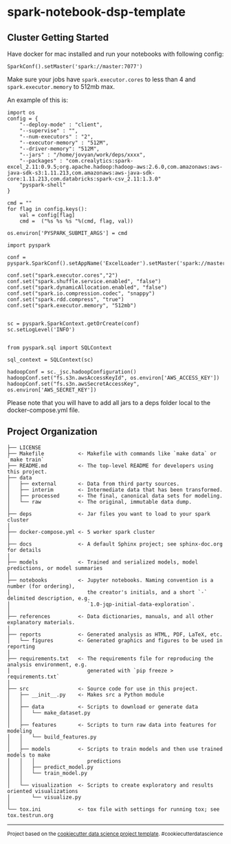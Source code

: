 spark-notebook-dsp-template
==============================

## Cluster Getting Started

Have docker for mac installed and run your notebooks with following config:

``` SparkConf().setMaster('spark://master:7077') ```

Make sure your jobs have `spark.executor.cores` to less than 4 and  `spark.executor.memory` to 512mb max.

An example of this is:

```
import os
config = {
    "--deploy-mode" : "client",
    "--supervise" : "",
    "--num-executors" : "2",
    "--executor-memory" : "512M",
    "--driver-memory": "512M",
    "--jars" : "/home/jovyan/work/deps/xxxx",
    "--packages" : "com.crealytics:spark-excel_2.11:0.9.5;org.apache.hadoop:hadoop-aws:2.6.0,com.amazonaws:aws-java-sdk-s3:1.11.213,com.amazonaws:aws-java-sdk-core:1.11.213,com.databricks:spark-csv_2.11:1.3.0"
    "pyspark-shell"
}

cmd = ""
for flag in config.keys():
    val = config[flag]
    cmd =  ("%s %s %s "%(cmd, flag, val))

os.environ['PYSPARK_SUBMIT_ARGS'] = cmd

import pyspark

conf = pyspark.SparkConf().setAppName('ExcelLoader').setMaster('spark://master:7077')

conf.set("spark.executor.cores","2")
conf.set("spark.shuffle.service.enabled", "false")
conf.set("spark.dynamicAllocation.enabled", "false")
conf.set("spark.io.compression.codec", "snappy")
conf.set("spark.rdd.compress", "true")
conf.set("spark.executor.memory", "512mb")


sc = pyspark.SparkContext.getOrCreate(conf)
sc.setLogLevel('INFO')


from pyspark.sql import SQLContext

sql_context = SQLContext(sc)

hadoopConf = sc._jsc.hadoopConfiguration()
hadoopConf.set("fs.s3n.awsAccessKeyId", os.environ['AWS_ACCESS_KEY'])
hadoopConf.set("fs.s3n.awsSecretAccessKey", os.environ['AWS_SECRET_KEY'])

```

Please note that you will have to add all jars to a deps folder local to the docker-compose.yml file. 

Project Organization
------------

    ├── LICENSE
    ├── Makefile           <- Makefile with commands like `make data` or `make train`
    ├── README.md          <- The top-level README for developers using this project.
    ├── data
    │   ├── external       <- Data from third party sources.
    │   ├── interim        <- Intermediate data that has been transformed.
    │   ├── processed      <- The final, canonical data sets for modeling.
    │   └── raw            <- The original, immutable data dump.
    │
    ├── deps               <- Jar files you want to load to your spark cluster
    │
    ├── docker-compose.yml <- 5 worker spark cluster 
    │
    ├── docs               <- A default Sphinx project; see sphinx-doc.org for details
    │
    ├── models             <- Trained and serialized models, model predictions, or model summaries
    │
    ├── notebooks          <- Jupyter notebooks. Naming convention is a number (for ordering),
    │                         the creator's initials, and a short `-` delimited description, e.g.
    │                         `1.0-jqp-initial-data-exploration`.
    │
    ├── references         <- Data dictionaries, manuals, and all other explanatory materials.
    │
    ├── reports            <- Generated analysis as HTML, PDF, LaTeX, etc.
    │   └── figures        <- Generated graphics and figures to be used in reporting
    │
    ├── requirements.txt   <- The requirements file for reproducing the analysis environment, e.g.
    │                         generated with `pip freeze > requirements.txt`
    │
    ├── src                <- Source code for use in this project.
    │   ├── __init__.py    <- Makes src a Python module
    │   │
    │   ├── data           <- Scripts to download or generate data
    │   │   └── make_dataset.py
    │   │
    │   ├── features       <- Scripts to turn raw data into features for modeling
    │   │   └── build_features.py
    │   │
    │   ├── models         <- Scripts to train models and then use trained models to make
    │   │   │                 predictions
    │   │   ├── predict_model.py
    │   │   └── train_model.py
    │   │
    │   └── visualization  <- Scripts to create exploratory and results oriented visualizations
    │       └── visualize.py
    │
    └── tox.ini            <- tox file with settings for running tox; see tox.testrun.org


--------

<p><small>Project based on the <a target="_blank" href="https://drivendata.github.io/cookiecutter-data-science/">cookiecutter data science project template</a>. #cookiecutterdatascience</small></p>
